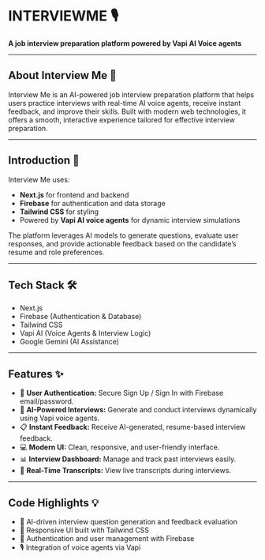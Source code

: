 # INTERVIEWME 🎙️

**A job interview preparation platform powered by Vapi AI Voice agents**

---

## About Interview Me 🤖

Interview Me is an AI-powered job interview preparation platform that helps users practice interviews with real-time AI voice agents, receive instant feedback, and improve their skills. Built with modern web technologies, it offers a smooth, interactive experience tailored for effective interview preparation.

---

## Introduction 🚀

Interview Me uses:

- **Next.js** for frontend and backend  
- **Firebase** for authentication and data storage  
- **Tailwind CSS** for styling  
- Powered by **Vapi AI voice agents** for dynamic interview simulations  

The platform leverages AI models to generate questions, evaluate user responses, and provide actionable feedback based on the candidate’s resume and role preferences.

---

## Tech Stack 🛠️

- Next.js  
- Firebase (Authentication & Database)  
- Tailwind CSS  
- Vapi AI (Voice Agents & Interview Logic)  
- Google Gemini (AI Assistance)  

---

## Features ✨

- 🔐 **User Authentication:** Secure Sign Up / Sign In with Firebase email/password.  
- 🎤 **AI-Powered Interviews:** Generate and conduct interviews dynamically using Vapi voice agents.  
- 📋 **Instant Feedback:** Receive AI-generated, resume-based interview feedback.  
- 💻 **Modern UI:** Clean, responsive, and user-friendly interface.  
- 📊 **Interview Dashboard:** Manage and track past interviews easily.  
- 📝 **Real-Time Transcripts:** View live transcripts during interviews.  

---

## Code Highlights 💡

- 🤖 AI-driven interview question generation and feedback evaluation  
- 🎨 Responsive UI built with Tailwind CSS  
- 🔑 Authentication and user management with Firebase  
- 🎙️ Integration of voice agents via Vapi
